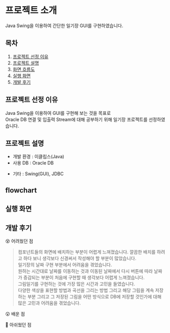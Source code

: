 # 프로젝트 소개
Java Swing을 이용하여 간단한 일기장 GUI를 구현하였습니다. </br>
<!--[![메인 이미지](https://github.com/kho96/android-project/blob/master/readme-img/main-img.png)](#목차)-->
## 목차
1. [프로젝트 선정 이유](#프로젝트-선정-이유)
2. [프로젝트 설명](#프로젝트-설명)
3. [화면 흐름도](#flowchart)
4. [실행 화면](#실행-화면)
5. [개발 후기](#개발-후기)

## 프로젝트 선정 이유
Java Swing을 이용하여 GUI를 구현해 보는 것을 목표로 <br/>
Oracle DB 연결 및 입출력 Stream에 대해 공부하기 위해 일기장 프로젝트를 선정하였습니다. 

## 프로젝트 설명
- 개발 환경 : 이클립스(Java)
- 사용 DB : Oracle DB

<!--|컬럼명|데이터 타입|제약 조건|
|:---:|:---:|:---:|
|goal|varchar(100)|primary key|
|progress_rate|number(3)|check (progress_rate between 0 and 100) default 0|
|detail_goal|varchar(500)|-|-->

- 기타 : Swing(GUI), JDBC

## flowchart

<!--![flowchart](https://github.com/kho96/android-project/blob/master/readme-img/flowchart.png)-->

## 실행 화면
<!--* <strong>앱 실행 시, 메인화면 출력 -> 화면 터치 -> 버킷리스트 화면 전환</strong>
![view01](https://github.com/kho96/android-project/blob/master/readme-img/view01.png)

* <strong>버킷리스트 화면 -> 등록(아이콘) 클릭 -> 다이얼로그 출력 -> 취소 : 다이얼로그 닫기/버킷리스트 화면</strong>
![view02](https://github.com/kho96/android-project/blob/master/readme-img/view02.png)

* <strong>다이얼로그 입력 -> 등록 -> 등록 성공 -> 성공 메세지출력(토스트메세지) -> 버킷리스트 화면</strong><br/>
<strong>❗ 제약조건 위반(goal-varchar(100), 입력한 문자가 100바이트를 초과할 경우) 입력 실패 메세지 출력 -> 버킷리스트 화면</strong>
![view03](https://github.com/kho96/android-project/blob/master/readme-img/view03.png)


* <strong>버킷리스트 항목 클릭 -> 버킷리스트 상세 화면 이동 -> 뒤로가기 : 버킷리스트 화면으로 이동</strong>
![view04](https://github.com/kho96/android-project/blob/master/readme-img/view04.png)

* <strong>추가/수정 클릭 -> 다이얼로그 출력 -> 취소 : 다이얼로그 닫기/버킷리스트 상세 화면</strong>
![view05](https://github.com/kho96/android-project/blob/master/readme-img/view05.png)

* <strong>다이얼로그 입력 -> 등록 -> 등록 성공 -> 수정된 내용이 적용된 버킷리스트 상세 화면/</strong><br/>
**✔ 막대바(progressBar)는 진행률을 나타냄.**<br/>
**❗ 제약조건 위반(제약조건 프로젝트 설명 참조) -> 입력 실패 메세지 출력 -> 버킷리스트 화면**
![view06](https://github.com/kho96/android-project/blob/master/readme-img/view06.png)

* <strong>버킷리스트 상세 페이지 -> 삭제 -> 삭제 처리 -> 삭제 성공 메세지 -> 버킷리스트 화면</strong>
![view07](https://github.com/kho96/android-project/blob/master/readme-img/view07.png)-->


## 개발 후기
😵 어려웠던 점
>컴포넌트들의 화면에 배치하는 부분이 어렵게 느껴졌습니다. 깔끔한 배치를 하려고 하다 보니 생각보다 신경써서 작성해야 할 부분이 많았습니다.<br/>
일기장의 날짜 구현 부분에서 어려움을 겪었습니다.<br/> 
원하는 시간대로 날짜를 이동하는 것과 이동된 날짜에서 다시 버튼에 따라 날짜가 증감되는 부분이 처음에 구현할 때 생각보다 어렵게 느껴졌습니다.<br/>
그림일기를 구현하는 것에 가장 많은 시간과 고민을 들였습니다.<br/>
다양한 색상을 표현할 방법과 곡선을 그리는 방법 그리고 해당 그림을 계속 저장하는 부분 그리고 그 저장된 그림을 어떤 
방식으로 DB에 저장할 것인가에 대해 많은 고민과 어려움을 겪었습니다.

😲 배운 점
>


🤔 아쉬웠던 점
>







